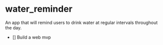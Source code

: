 # water_reminder
An app that will remind users to drink water at regular intervals throughout the day.

- [] Build a web mvp
